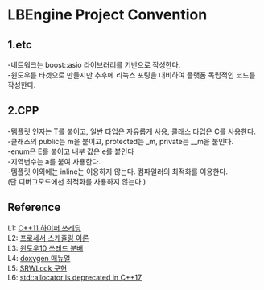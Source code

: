 LBEngine Project Convention
================================

1.etc
-------------------------

-네트워크는 boost::asio 라이브러리를 기반으로 작성한다.  
-윈도우를 타겟으로 만들지만 추후에 리눅스 포팅을 대비하여 플랫폼 독립적인 코드를 작성한다.  

2.CPP
-------------------------

-템플릿 인자는 T를 붙이고, 일반 타입은 자유롭게 사용, 클래스 타입은 C를 사용한다.  
-클래스의 public는 m을 붙이고, protected는 _m, private는 __m을 붙인다.  
-enum은 E를 붙이고 내부 값은 e를 붙인다  
-지역변수는 a를 붙여 사용한다.  
-템플릿 이외에는 inline는 이용하지 않는다. 컴파일러의 최적화를 이용한다.  
(단 디버그모드에선 최적화를 사용하지 않는다.)  

Reference
-------------------------

L1: [C++11 하이퍼 쓰레딩](https://eli.thegreenplace.net/2016/c11-threads-affinity-and-hyperthreading)  
L2: [프로세서 스케쥴링 이론](http://colomy.tistory.com/120)  
L3: [윈도우10 쓰레드 분배](http://www.hwbattle.com/bbs/board.php?bo_table=news&wr_id=70307)  
L4: [doxygen 매뉴얼](https://rinovation.tistory.com/77)  
L5: [SRWLock 구현](https://megayuchi.com/2017/06/25/srwlock-%EB%B9%A0%EB%A5%B8-%EC%84%B1%EB%8A%A5%EC%9D%98-%EB%B9%84%EA%B2%B0)  
L6: [std::allocator<void> is deprecated in C++17](https://github.com/boostorg/beast/issues/1272)  